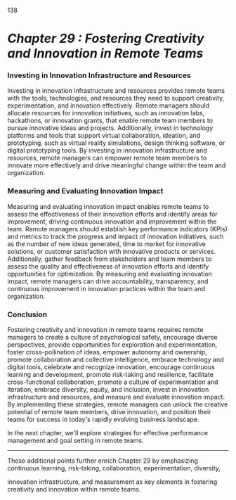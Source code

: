 138


# ***Chapter 29  : Fostering Creativity and Innovation in Remote Teams***

### **Investing in Innovation Infrastructure and Resources**

Investing in innovation infrastructure and resources provides remote teams with the tools, technologies, and resources they need to support creativity, experimentation, and innovation effectively. Remote managers should allocate resources for innovation initiatives, such as innovation labs, hackathons, or innovation grants, that enable remote team members to pursue innovative ideas and projects. Additionally, invest in technology platforms and tools that support virtual collaboration, ideation, and prototyping, such as virtual reality simulations, design thinking software, or digital prototyping tools. By investing in innovation infrastructure and resources, remote managers can empower remote team members to innovate more effectively and drive meaningful change within the team and organization.

### **Measuring and Evaluating Innovation Impact**

Measuring and evaluating innovation impact enables remote teams to assess the effectiveness of their innovation efforts and identify areas for improvement, driving continuous innovation and improvement within the team. Remote managers should establish key performance indicators (KPIs) and metrics to track the progress and impact of innovation initiatives, such as the number of new ideas generated, time to market for innovative solutions, or customer satisfaction with innovative products or services. Additionally, gather feedback from stakeholders and team members to assess the quality and effectiveness of innovation efforts and identify opportunities for optimization. By measuring and evaluating innovation impact, remote managers can drive accountability, transparency, and continuous improvement in innovation practices within the team and organization.

### **Conclusion**

Fostering creativity and innovation in remote teams requires remote managers to create a culture of psychological safety, encourage diverse perspectives, provide opportunities for exploration and experimentation, foster cross-pollination of ideas, empower autonomy and ownership, promote collaboration and collective intelligence, embrace technology and digital tools, celebrate and recognize innovation, encourage continuous learning and development, promote risk-taking and resilience, facilitate cross-functional collaboration, promote a culture of experimentation and iteration, embrace diversity, equity, and inclusion, invest in innovation infrastructure and resources, and measure and evaluate innovation impact. By implementing these strategies, remote managers can unlock the creative potential of remote team members, drive innovation, and position their teams for success in today's rapidly evolving business landscape.

In the next chapter, we'll explore strategies for effective performance management and goal setting in remote teams.

---

These additional points further enrich Chapter 29 by emphasizing continuous learning, risk-taking, collaboration, experimentation, diversity,

 innovation infrastructure, and measurement as key elements in fostering creativity and innovation within remote teams.

